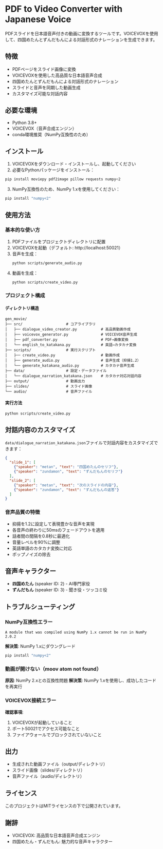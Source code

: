 # PDF to Video Converter with Japanese Voice

PDFスライドを日本語音声付きの動画に変換するツールです。VOICEVOXを使用して、四国めたんとずんだもんによる対話形式のナレーションを生成できます。

## 特徴

- PDFページをスライド画像に変換
- VOICEVOXを使用した高品質な日本語音声合成
- 四国めたんとずんだもんによる対話形式のナレーション
- スライドと音声を同期した動画生成
- カスタマイズ可能な対話内容

## 必要な環境

- Python 3.8+
- VOICEVOX（音声合成エンジン）
- conda環境推奨（NumPy互換性のため）

## インストール

1. VOICEVOXをダウンロード・インストールし、起動してください
2. 必要なPythonパッケージをインストール：

```bash
pip install moviepy pdf2image pillow requests numpy<2
```

3. NumPy互換性のため、NumPy 1.xを使用してください：

```bash
pip install "numpy<2"
```

## 使用方法

### 基本的な使い方

1. PDFファイルをプロジェクトディレクトリに配置
2. VOICEVOXを起動（デフォルト: http://localhost:50021）
3. 音声を生成：
   ```bash
   python scripts/generate_audio.py
   ```
4. 動画を生成：
   ```bash
   python scripts/create_video.py
   ```

### プロジェクト構成

#### ディレクトリ構造
```
gen_movie/
├── src/                    # コアライブラリ
│   ├── dialogue_video_creator.py           # 高品質動画作成
│   ├── voicevox_generator.py               # VOICEVOX音声生成
│   ├── pdf_converter.py                    # PDF→画像変換
│   └── english_to_katakana.py              # 英語→カタカナ変換
├── scripts/                # 実行スクリプト
│   ├── create_video.py                     # 動画作成
│   ├── generate_audio.py                   # 音声生成（抑揚1.2）
│   └── generate_katakana_audio.py          # カタカナ音声生成
├── data/                   # 設定・データファイル
│   └── dialogue_narration_katakana.json    # カタカナ対応対話内容
├── output/                 # 動画出力
├── slides/                 # スライド画像
└── audio/                  # 音声ファイル
```

#### 実行方法
```bash
python scripts/create_video.py
```

## 対話内容のカスタマイズ

`data/dialogue_narration_katakana.json`ファイルで対話内容をカスタマイズできます：

```json
{
  "slide_1": [
    {"speaker": "metan", "text": "四国めたんのセリフ"},
    {"speaker": "zundamon", "text": "ずんだもんのセリフ"}
  ],
  "slide_2": [
    {"speaker": "metan", "text": "次のスライドの内容"},
    {"speaker": "zundamon", "text": "ずんだもんの返答"}
  ]
}
```

### 音声品質の特徴

- 抑揚を1.2に設定して表現豊かな音声を実現
- 各音声の終わりに50msのフェードアウトを適用
- 話者間の間隔を0.8秒に最適化
- 音量レベルを90%に調整
- 英語単語のカタカナ変換に対応
- ポップノイズの除去

## 音声キャラクター

- **四国めたん** (speaker ID: 2) - AI専門家役
- **ずんだもん** (speaker ID: 3) - 聞き役・ツッコミ役

## トラブルシューティング

### NumPy互換性エラー
```
A module that was compiled using NumPy 1.x cannot be run in NumPy 2.0.2
```
**解決策**: NumPy 1.xにダウングレード
```bash
pip install "numpy<2"
```

### 動画が開けない（moov atom not found）
**原因**: NumPy 2.xとの互換性問題
**解決策**: NumPy 1.xを使用し、成功したコードを再実行

### VOICEVOX接続エラー
**確認事項**:
1. VOICEVOXが起動していること
2. ポート50021でアクセス可能なこと
3. ファイアウォールでブロックされていないこと

## 出力

- 生成された動画ファイル（output/ディレクトリ）
- スライド画像（slides/ディレクトリ）
- 音声ファイル（audio/ディレクトリ）

## ライセンス

このプロジェクトはMITライセンスの下で公開されています。

## 謝辞

- VOICEVOX: 高品質な日本語音声合成エンジン
- 四国めたん・ずんだもん: 魅力的な音声キャラクター